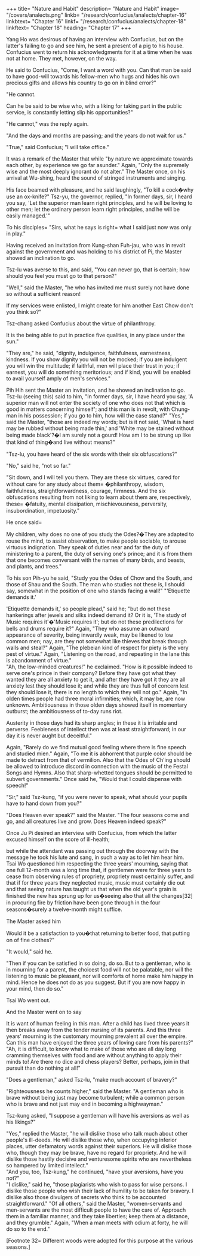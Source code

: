 +++
title=  "Nature and Habit"
description=  "Nature and Habit"
image=  "/covers/analects.png"
linkb=  "/research/confucius/analects/chapter-16"
linkbtext=  "Chapter 16"
linkf=  "/research/confucius/analects/chapter-18"
linkftext=  "Chapter 18"
heading=  "Chapter 17"
+++ 

Yang Ho was desirous of having an interview with Confucius, but on the latter's failing to go and see him, he sent a present of a pig to his house. Confucius went to return his acknowledgments for it at a time when he was not at home. They met, however, on the way.

He said to Confucius, "Come, I want a word with you. Can that man be said to have good-will towards his fellow-men who hugs and hides his own precious gifts and allows his country to go on in blind error?"

<div class="left conf">
"He cannot. 
</div>


Can he be said to be wise who, with a liking for taking part in the public service, is constantly letting slip his opportunities?" 

<div class="left conf">
"He cannot," was the reply again. 
</div>

"And the days and months are passing; and the years do not wait for us." 

<div class="left conf">
"True," said Confucius; "I will take office." 
</div>

It was a remark of the Master that while "by nature we approximate towards each other, by experience we go far asunder." Again, "Only the supremely wise and the most deeply ignorant do not alter." The Master once, on his arrival at Wu-shing, heard the sound of stringed instruments and singing. 

His face beamed with pleasure, and he said laughingly, "To kill a cock�why use an ox-knife?" Tsz-yu, the governor, replied, "In former days, sir, I heard you say, 'Let the superior man learn right principles, and he will be loving to other men; let the ordinary person learn right principles, and he will be easily managed.'" 


<div class="left conf">
To his disciples=  "Sirs, what he says is right=  what I said just now was only in play."
</div>


Having received an invitation from Kung-shan Fuh-jau, who was in revolt against the government and was holding to his district of Pi, the Master showed an inclination to go. 

Tsz-lu was averse to this, and said, "You can never go, that is certain; how should you feel you must go to that person?" 

<div class="left conf">
"Well," said the Master, "he who has invited me must surely not have done so without a sufficient reason! 
</div>


If my services were enlisted, I might create for him another East Chow don't you think so?"

Tsz-chang asked Confucius about the virtue of philanthropy.

<div class="left conf">
It is the being able to put in practice five qualities, in any place under the sun." 

"They are," he said, "dignity, indulgence, faithfulness, earnestness, kindness. If you show dignity you will not be mocked; if you are indulgent you will win the multitude; if faithful, men will place their trust in you; if earnest, you will do something meritorious; and if kind, you will be enabled to avail yourself amply of men's services."
</div>

Pih Hih sent the Master an invitation, and he showed an inclination to go. Tsz-lu (seeing this) said to him, "In former days, sir, I have heard you say, 'A superior man will not enter the society of one who does not that which is good in matters concerning himself'; and this man is in revolt, with Chung-man in his possession; if you go to him, how will the case stand?" "Yes," said the Master, "those are indeed my words; but is it not said, 'What is hard may be rubbed without being made thin,' and 'White may be stained without being made black'?�I am surely not a gourd! How am I to be strung up like that kind of thing�and live without means?" 

<div class="left conf">
"Tsz-lu, you have heard of the six words with their six obfuscations?" 
</div>


"No," said he, "not so far." 

<div class="left conf">
"Sit down, and I will tell you them. They are these six virtues, cared for without care for any study about them= �philanthropy, wisdom, faithfulness, straightforwardness, courage, firmness. And the six obfuscations resulting from not liking to learn about them are, respectively, these= �fatuity, mental dissipation, mischievousness, perversity, insubordination, impetuosity."
</div>

He once said= 

<div class="left conf">
My children, why does no one of you study the Odes?�They are adapted to rouse the mind, to assist observation, to make people sociable, to arouse virtuous indignation. They speak of duties near and far the duty of ministering to a parent, the duty of serving one's prince; and it is from them that one becomes conversant with the names of many birds, and beasts, and plants, and trees." 
</div>

To his son Pih-yu he said, "Study you the Odes of Chow and the South, and those of Shau and the South. The man who studies not these is, I should say, somewhat in the position of one who stands facing a wall!" "'Etiquette demands it.' 

<div class="left conf">
'Etiquette demands it,' so people plead," said he; "but do not these hankerings after jewels and silks indeed demand it? Or it is, 'The study of Music requires it'�'Music requires it'; but do not these predilections for bells and drums require it?" Again, "They who assume an outward appearance of severity, being inwardly weak, may be likened to low common men; nay, are they not somewhat like thieves that break through walls and steal?" Again, "The plebeian kind of respect for piety is the very pest of virtue." Again, "Listening on the road, and repeating in the lane this is abandonment of virtue." 
</div>

<div class="left conf">
"Ah, the low-minded creatures!" he exclaimed. "How is it possible indeed to serve one's prince in their company? Before they have got what they wanted they are all anxiety to get it, and after they have got it they are all anxiety lest they should lose it; and while they are thus full of concern lest they should lose it, there is no length to which they will not go." Again, "In olden times people had three moral infirmities; which, it may be, are now unknown. Ambitiousness in those olden days showed itself in momentary outburst; the ambitiousness of to-day runs riot. 

Austerity in those days had its sharp angles; in these it is irritable and perverse. Feebleness of intellect then was at least straightforward; in our day it is never aught but deceitful."
</div>


Again, "Rarely do we find mutual good feeling where there is fine speech and studied mien." Again, "To me it is abhorrent that purple color should be made to detract from that of vermilion. Also that the Odes of Ch'ing should be allowed to introduce discord in connection with the music of the Festal Songs and Hymns. Also that sharp-whetted tongues should be permitted to subvert governments." Once said he, "Would that I could dispense with speech!" 


"Sir," said Tsz-kung, "if you were never to speak, what should your pupils have to hand down from you?" 

<div class="left conf">
"Does Heaven ever speak?" said the Master. "The four seasons come and go, and all creatures live and grow. Does Heaven indeed speak?" 
</div>

Once Ju Pi desired an interview with Confucius, from which the latter excused himself on the score of ill-health; 

but while the attendant was passing out through the doorway with the message he took his lute and sang, in such a way as to let him hear him. Tsai Wo questioned him respecting the three years' mourning, saying that one full 12-month was a long time that, if gentlemen were for three years to cease from observing rules of propriety, propriety must certainly suffer, and that if for three years they neglected music, music must certainly die out and that seeing nature has taught us that when the old year's grain is finished the new has sprung up for us�seeing also that all the changes[32] in procuring fire by friction have been gone through in the four seasons�surely a twelve-month might suffice. 

The Master asked him

<div class="left conf">
Would it be a satisfaction to you�that returning to better food, that putting on of fine clothes?"
</div>

 "It would," said he. 

<div class="left conf">
"Then if you can be satisfied in so doing, do so. But to a gentleman, who is in mourning for a parent, the choicest food will not be palatable, nor will the listening to music be pleasant, nor will comforts of home make him happy in mind. Hence he does not do as you suggest. But if you are now happy in your mind, then do so."
</div>

 Tsai Wo went out. 

 And the Master went on to say

<div class="left conf">
It is want of human feeling in this man. After a child has lived three years it then breaks away from the tender nursing of its parents. And this three years' mourning is the customary mourning prevalent all over the empire. Can this man have enjoyed the three years of loving care from his parents?" "Ah, it is difficult, to know what to make of those who are all day long cramming themselves with food and are without anything to apply their minds to! Are there no dice and chess players? Better, perhaps, join in that pursuit than do nothing at all!"
</div>

"Does a gentleman," asked Tsz-lu, "make much account of bravery?" 

<div class="left conf">
"Righteousness he counts higher," said the Master. "A gentleman who is brave without being just may become turbulent; while a common person who is brave and not just may end in becoming a highwayman." 
</div>

Tsz-kung asked, "I suppose a gentleman will have his aversions as well as his likings?" 

<div class="left conf">
"Yes," replied the Master, "he will dislike those who talk much about other people's ill-deeds. He will dislike those who, when occupying inferior places, utter defamatory words against their superiors. He will dislike those who, though they may be brave, have no regard for propriety. And he will dislike those hastily decisive and venturesome spirits who are nevertheless so hampered by limited intellect." 
</div>

<div class="left conf">
"And you, too, Tsz-kung," he continued, "have your aversions, have you not?"
</div>

<div class="left conf">
 "I dislike," said he, "those plagiarists who wish to pass for wise persons. I dislike those people who wish their lack of humility to be taken for bravery. I dislike also those divulgers of secrets who think to be accounted straightforward." "Of all others," said the Master, "women-servants and men-servants are the most difficult people to have the care of. Approach them in a familiar manner, and they take liberties; keep them at a distance, and they grumble." Again, "When a man meets with odium at forty, he will do so to the end." 
</div>


[Footnote 32=  Different woods were adopted for this purpose at the various seasons.] 